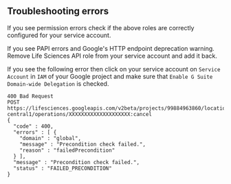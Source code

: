 ## Troubleshooting errors

If you see permission errors check if the above roles are correctly configured for your service account.

If you see PAPI errors and Google's HTTP endpoint deprecation warning. Remove Life Sciences API role from your service account and add it back.

If you see the following error then click on your service account on `Service Account` in `IAM` of your Google project and make sure that `Enable G Suite Domain-wide Delegation` is checked.
```
400 Bad Request
POST https://lifesciences.googleapis.com/v2beta/projects/99884963860/locations/us-central1/operations/XXXXXXXXXXXXXXXXXXXX:cancel
{
  "code" : 400,
  "errors" : [ {
    "domain" : "global",
    "message" : "Precondition check failed.",
    "reason" : "failedPrecondition"
  } ],
  "message" : "Precondition check failed.",
  "status" : "FAILED_PRECONDITION"
}
```
